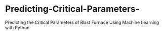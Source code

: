 # Predicting-Critical-Parameters-
Predicting the Critical Parameters of Blast Furnace Using Machine Learning with Python.
